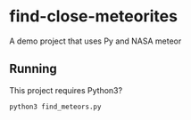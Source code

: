 # find-close-meteorites
A demo project that uses Py and NASA meteor

## Running

This project requires Python3?

`python3 find_meteors.py`
